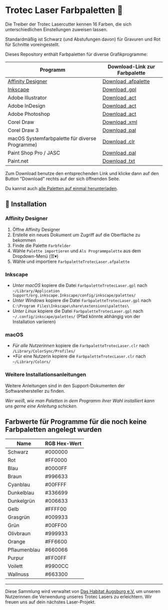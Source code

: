 # Trotec Laser Farbpaletten 🎨

Die Treiber der Trotec Lasercutter kennen 16 Farben, die sich unterschiedlichen
Einstellungen zuweisen lassen.

Standardmäßig ist Schwarz (und Abstufungen davon) für Gravuren und Rot für
Schnitte voreingestellt.

Dieses Repository enthält Farbpaletten für diverse Grafikprogramme:

| Programm                                       | Download-Link zur Farbpalette    |
| ---------------------------------------------- | -------------------------------- |
| [Affinity Designer][affinity]                  | [Download .afpalette][afpalette] |
| [Inkscape][inkscape]                           | [Download .gpl][gpl]             |
| Adobe Illustrator                              | [Download .act][ase]             |
| Adobe InDesign                                 | [Download .act][act]             |
| Adobe Photoshop                                | [Download .act][aco]             |
| Corel Draw                                     | [Download .xml][xml]             |
| Corel Draw 3                                   | [Download .pal][pal3]            |
| macOS Systemfarbpalette für diverse Programme) | [Download .clr][clr]             |
| Paint Shop Pro / JASC                          | [Download .pal][pal]             |
| Paint.net                                      | [Download .txt][txt]             |

Zum Download benutze den entsprechenden Link und klicke dann auf den Button
"Download" rechts auf der sich öffnenden Seite.

Du kannst auch [alle Paletten auf einmal herunterladen][all].

[all]: https://github.com/das-habitat/trotec-laser-color-palettes/archive/refs/heads/main.zip
[aco]: ./Farbpalette%20Trotec%20Laser%20(Photoshop).aco
[act]: ./Farbpalette%20Trotec%20Laser%20(Adobe).act
[ase]: ./Farbpalette%20Trotec%20Laser%20(Adobe).ase
[afpalette]: ./Farbpalette%20Trotec%20Laser%20(Affinity%20Designer).afpalette
[ase]: ./Farbpalette%20Trotec%20Laser%20(Adobe).ase
[clr]: ./Farbpalette%20Trotec%20Laser%20(macOS%20Nativ).clr
[gpl]: ./Farbpalette%20Trotec%20Laser%20(Inkscape).gpl
[pal]: ./Farbpalette%20Trotec%20Laser%20(JASC%2C%20Paint%20Shop%20Pro).pal
[pal3]: ./Farbpalette%20Trotec%20Laser%20(Corel%20Draw%203).pal
[txt]: ./Farbpalette%20Trotec%20Laser%20(Paint.NET).txt
[xml]: ./Farbpalette%20Trotec%20Laser%20(Corel%20Draw).xml

## 📁 Installation

### Affinity Designer

1. Öffne Affinity Designer
2. Erstelle ein neues Dokument um Zugriff auf die Oberfläche zu bekommen
3. Finde die Palette `Farbfelder`
4. Wähle `Palette importieren` und `Als Programmpalette` aus dem Dropdown-Menü
   (☰▾)
5. Wähle und importiere `FarbpaletteTrotecLaser.afpalette`

### Inkscape

- _Unter macOS_ kopiere die Datei `FarbpaletteTrotecLaser.gpl` nach
  `~/Library/Application Support/org.inkscape.Inkscape/config/inkscape/palettes/`
- _Unter Windows_ kopiere die Datei `FarbpaletteTrotecLaser.gpl` nach
  `C:\Program Files\Inkscape\share\extensions\palettes\`
- _Unter Linux_ kopiere die Datei `FarbpaletteTrotecLaser.gpl` nach
  `~/.config/inkscape/palettes/` (Pfad könnte abhängig von der Installation
  variieren)

### macOS

- _Für alle Nutzerinnen_ kopiere die `FarbpaletteTrotecLaser.clr` nach
  `/Library/ColorSync/Profiles/`
- \*Für eine Nutzerin kopiere die `FarbpaletteTrotecLaser.clr` nach
  `~/Library/Colors/`

### Weitere Installationsanleitungen

Weitere Anleitungen sind in den Support-Dokumenten der Softwarehersteller zu
finden.

_Wer weiß, wie man Paletten in dem Programm ihrer Wahl installiert kann uns
gerne eine Anleitung schicken._

## Farbwerte für Programme für die noch keine Farbpaletten angelegt wurden

| Name         | RGB Hex-Wert |
| ------------ | ------------ |
| Schwarz      | #000000      |
| Rot          | #FF0000      |
| Blau         | #0000FF      |
| Braun        | #996633      |
| Cyanblau     | #00FFFF      |
| Dunkelblau   | #336699      |
| Dunkelgrün   | #006633      |
| Gelb         | #FFFF00      |
| Grasgrün     | #009933      |
| Grün         | #00FF00      |
| Olivbraun    | #999933      |
| Orange       | #FF6600      |
| Pflaumenblau | #660066      |
| Purpur       | #FF00FF      |
| Voilett      | #9900CC      |
| Wallnuss     | #663300      |

---

Diese Sammlung wird verwaltet von [Das Habitat Augsburg e.V.](habitat) um
unseren Nutzerinnen die Verwendung unseres Trotec Lasers zu erleichtern. Wir
freuen uns auf dein nächstes Laser-Projekt.

[affinity]: https://affinity.serif.com/de/designer/
[habitat]: https://das-habitat.de
[inkscape]: https://inkscape.org/de/
[systemcolorpalette]: https://apps.apple.com/app/id1545870783
